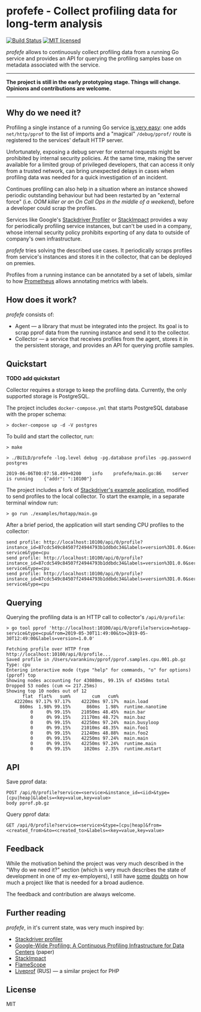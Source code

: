 # profefe - Collect profiling data for long-term analysis

[![Build Status](https://travis-ci.org/profefe/profefe.svg?branch=master)](https://travis-ci.org/profefe/profefe)
[![MIT licensed](https://img.shields.io/badge/license-MIT-blue.svg)](https://raw.githubusercontent.com/profefe/profefe/master/LICENSE)

*profefe* allows to continuously collect profiling data from a running Go service and provides an API for querying
the profiling samples base on metadata associated with the service.

---

**The project is still in the early prototyping stage. Things will change. Opinions and contributions are welcome.**

---

## Why do we need it?

Profiling a single instance of a running Go service [is very easy][1]: one adds `net/http/pprof` to the list of
imports and a "magical" `/debug/pprof/` route is registered to the services' default HTTP server.

Unfortunately, exposing a debug server for external requests might be prohibited by internal security policies.
At the same time, making the server available for a limited group of privileged developers, that can access it only
from a trusted network, can bring unexpected delays in cases when profiling data was needed for a quick investigation
of an incident.

Continues profiling can also help in a situation where an instance showed periodic outstanding behaviour but had
been restarted by an "external force" (i.e. *OOM killer or an On Call Ops in the middle of a weekend*), before
a developer could scrap the profiles.

Services like Google's [Stackdriver Profiler][2] or [StackImpact][3] provides a way for periodically profiling service
instances, but can't be used in a company, whose internal security policy prohibits exporting of any data
to outside of company's own infrastructure.

*profefe* tries solving the described use cases. It periodically scraps profiles from service's instances and stores
it in the collector, that can be deployed on premies.

Profiles from a running instance can be annotated by a set of labels, similar to how [Prometheus][4] allows
annotating metrics with labels.

## How does it work?

*profefe* consists of:

- Agent — a library that must be integrated into the project. Its goal is to scrap pprof data from the running instance and send it to the collector.
- Collector — a service that receives profiles from the agent, stores it in the persistent storage, and provides an API for querying profile samples.

## Quickstart

**TODO add quickstart**

Collector requires a storage to keep the profiling data. Currently, the only supported storage is PostgreSQL.

The project includes `docker-compose.yml` that starts PostgreSQL database with the proper schema:

```
> docker-compose up -d -V postgres
```

To build and start the collector, run:

```
> make

> ./BUILD/profefe -log.level debug -pg.database profiles -pg.password postgres

2019-06-06T00:07:58.499+0200    info    profefe/main.go:86    server is running    {"addr": ":10100"}
```

The project includes a fork of [Stackdriver's example application][5], modified to send profiles to the local collector.
To start the example, in a separate terminal window run:

```
> go run ./examples/hotapp/main.go
```

After a brief period, the application will start sending CPU profiles to the collector:

```
send profile: http://localhost:10100/api/0/profile?instance_id=87cdc549c84507f24944793b1ddbdc34&labels=version%3D1.0.0&service=hotapp-service&type=cpu
send profile: http://localhost:10100/api/0/profile?instance_id=87cdc549c84507f24944793b1ddbdc34&labels=version%3D1.0.0&service=hotapp-service&type=cpu
send profile: http://localhost:10100/api/0/profile?instance_id=87cdc549c84507f24944793b1ddbdc34&labels=version%3D1.0.0&service=hotapp-service&type=cpu
```

## Querying

Querying the profiling data is an HTTP call to collector's `/api/0/profile`:

```
> go tool pprof 'http://localhost:10100/api/0/profile?service=hotapp-service&type=cpu&from=2019-05-30T11:49:00&to=2019-05-30T12:49:00&labels=version=1.0.0'

Fetching profile over HTTP from http://localhost:10100/api/0/profile...
Saved profile in /Users/varankinv/pprof/pprof.samples.cpu.001.pb.gz
Type: cpu
Entering interactive mode (type "help" for commands, "o" for options)
(pprof) top
Showing nodes accounting for 43080ms, 99.15% of 43450ms total
Dropped 53 nodes (cum <= 217.25ms)
Showing top 10 nodes out of 12
      flat  flat%   sum%        cum   cum%
   42220ms 97.17% 97.17%    42220ms 97.17%  main.load
     860ms  1.98% 99.15%      860ms  1.98%  runtime.nanotime
         0     0% 99.15%    21050ms 48.45%  main.bar
         0     0% 99.15%    21170ms 48.72%  main.baz
         0     0% 99.15%    42250ms 97.24%  main.busyloop
         0     0% 99.15%    21010ms 48.35%  main.foo1
         0     0% 99.15%    21240ms 48.88%  main.foo2
         0     0% 99.15%    42250ms 97.24%  main.main
         0     0% 99.15%    42250ms 97.24%  runtime.main
         0     0% 99.15%     1020ms  2.35%  runtime.mstart
```

## API

Save pprof data:

```
POST /api/0/profile?service=<service>&instance_id=<iid>&type=[cpu|heap]&labels=<key=value,key=value>
body pprof.pb.gz
```

Query pprof data:

```
GET /api/0/profile?service=<service>&type=[cpu|heap]&from=<created_from>&to=<created_to>&labels=<key=value,key=value>
```

## Feedback

While the motivation behind the project was very much described in the "Why do we need it?" section (which is very much describes the state of development in one of my ex-employers), I still have [some][tw1] [doubts][tw2] on
how much a project like that is needed for a broad audience.

The feedback and contribution are always welcome.

## Further reading

*profefe*, in it's current state, was very much inspired by:

- [Stackdriver profiler][3]
- [Google-Wide Profiling: A Continuous Profiling Infrastructure for Data Centers](https://ai.google/research/pubs/pub36575) (paper)
- [StackImpact](https://stackimpact.com/docs/go-profiling/)
- [FlameScope](https://github.com/Netflix/flamescope)
- [Liveprof](https://habr.com/ru/company/badoo/blog/436364/) (RUS) — a similar project for PHP

## License

MIT

[1]: https://github.com/golang/go/wiki/Performance
[2]: https://cloud.google.com/profiler/
[3]: https://stackimpact.com/
[4]: https://prometheus.io/
[5]: https://github.com/GoogleCloudPlatform/golang-samples/tree/master/profiler/hotapp
[tw1]: https://twitter.com/tvii/status/1090633702252527617
[tw2]: https://twitter.com/tvii/status/1124323719923601408
[pprof]:https://github.com/google/pprof/
